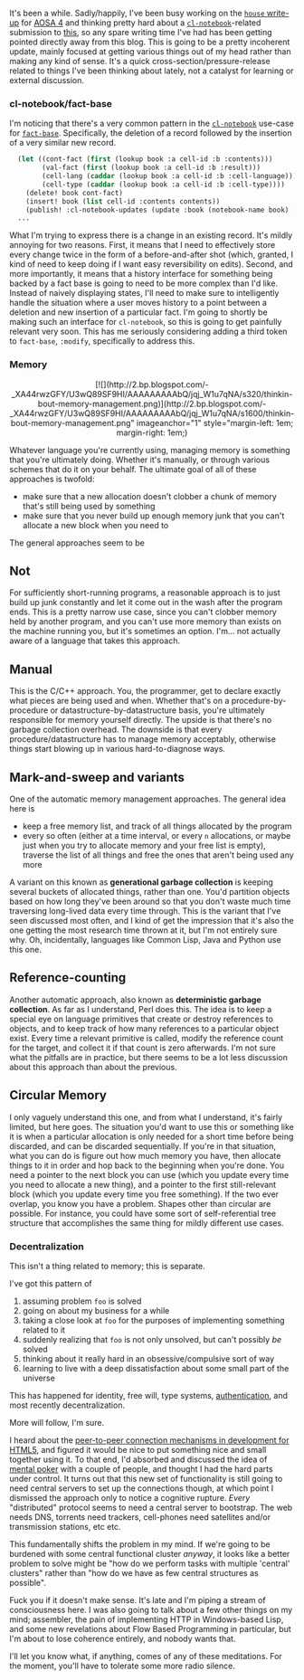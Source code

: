 It's been a while. Sadly/happily, I've been busy working on the [`house` write-up](https://github.com/Inaimathi/500lines/blob/master/async-web-server/writeup.md) for [AOSA 4](http://aosabook.org/blog/) and thinking pretty hard about a [`cl-notebook`](https://github.com/Inaimathi/cl-notebook)-related submission to [this](http://www.future-programming.org/call.html), so any spare writing time I've had has been getting pointed directly away from this blog. This is going to be a pretty incoherent update, mainly focused at getting various things out of my head rather than making any kind of sense. It's a quick cross-section/pressure-release related to things I've been thinking about lately, not a catalyst for learning or external discussion.

### <a name="clnotebookfactbase"></a>cl-notebook/fact-base

I'm noticing that there's a very common pattern in the [`cl-notebook`](https://github.com/Inaimathi/cl-notebook) use-case for [`fact-base`](https://github.com/Inaimathi/fact-base). Specifically, the deletion of a record followed by the insertion of a very similar new record.

```lisp
  (let ((cont-fact (first (lookup book :a cell-id :b :contents)))
        (val-fact (first (lookup book :a cell-id :b :result)))
        (cell-lang (caddar (lookup book :a cell-id :b :cell-language)))
        (cell-type (caddar (lookup book :a cell-id :b :cell-type))))
    (delete! book cont-fact)
    (insert! book (list cell-id :contents contents))
    (publish! :cl-notebook-updates (update :book (notebook-name book) :cell cell-id :action 'content-changed :contents contents))
  ...
```

What I'm trying to express there is a change in an existing record. It's mildly annoying for two reasons. First, it means that I need to effectively store every change twice in the form of a before-and-after shot (which, granted, I kind of need to keep doing if I want easy reversibility on edits). Second, and more importantly, it means that a history interface for something being backed by a fact base is going to need to be more complex than I'd like. Instead of naively displaying states, I'll need to make sure to intelligently handle the situation where a user moves history to a point between a deletion and new insertion of a particular fact. I'm going to shortly be making such an interface for `cl-notebook`, so this is going to get painfully relevant very soon. This has me seriously considering adding a third token to `fact-base`, `:modify`, specifically to address this.

### <a name="memory"></a>Memory

<div class="separator" style="clear: both; text-align: center;">[![](http://2.bp.blogspot.com/-_XA44rwzGFY/U3wQ89SF9HI/AAAAAAAAAbQ/jqj_W1u7qNA/s320/thinkin-bout-memory-management.png)](http://2.bp.blogspot.com/-_XA44rwzGFY/U3wQ89SF9HI/AAAAAAAAAbQ/jqj_W1u7qNA/s1600/thinkin-bout-memory-management.png" imageanchor="1" style="margin-left: 1em; margin-right: 1em;)</div>

Whatever language you're currently using, managing memory is something that you're ultimately doing. Whether it's manually, or through various schemes that do it on your behalf. The ultimate goal of all of these approaches is twofold:


-   make sure that a new allocation doesn't clobber a chunk of memory that's still being used by something
-   make sure that you never build up enough memory junk that you can't allocate a new block when you need to


The general approaches seem to be

## <a name="not"></a>Not

For sufficiently short-running programs, a reasonable approach is to just build up junk constantly and let it come out in the wash after the program ends. This is a pretty narrow use case, since you can't clobber memory held by another program, and you can't use more memory than exists on the machine running you, but it's sometimes an option. I'm... not actually aware of a language that takes this approach.

## <a name="manual"></a>Manual

This is the C/C++ approach. You, the programmer, get to declare exactly what pieces are being used and when. Whether that's on a procedure-by-procedure or datastructure-by-datastructure basis, you're ultimately responsible for memory yourself directly. The upside is that there's no garbage collection overhead. The downside is that every procedure/datastructure has to manage memory acceptably, otherwise things start blowing up in various hard-to-diagnose ways.

## <a name="markandsweep-and-variants"></a>Mark-and-sweep and variants

One of the automatic memory management approaches. The general idea here is


-   keep a free memory list, and track of all things allocated by the program
-   every so often (either at a time interval, or every `n` allocations, or maybe just when you try to allocate memory and your free list is empty), traverse the list of all things and free the ones that aren't being used any more


A variant on this known as **generational garbage collection** is keeping several buckets of allocated things, rather than one. You'd partition objects based on how long they've been around so that you don't waste much time traversing long-lived data every time through. This is the variant that I've seen discussed most often, and I kind of get the impression that it's also the one getting the most research time thrown at it, but I'm not entirely sure why. Oh, incidentally, languages like Common Lisp, Java and Python use this one.

## <a name="referencecounting"></a>Reference-counting

Another automatic approach, also known as **deterministic garbage collection**. As far as I understand, Perl does this. The idea is to keep a special eye on language primitives that create or destroy references to objects, and to keep track of how many references to a particular object exist. Every time a relevant primitive is called, modify the reference count for the target, and collect it if that count is zero afterwards. I'm not sure what the pitfalls are in practice, but there seems to be a lot less discussion about this approach than about the previous.

## <a name="circular-memory"></a>Circular Memory

I only vaguely understand this one, and from what I understand, it's fairly limited, but here goes. The situation you'd want to use this or something like it is when a particular allocation is only needed for a short time before being discarded, and can be discarded sequentially. If you're in that situation, what you can do is figure out how much memory you have, then allocate things to it in order and hop back to the beginning when you're done. You need a pointer to the next block you can use (which you update every time you need to allocate a new thing), and a pointer to the first still-relevant block (which you update every time you free something). If the two ever overlap, you know you have a problem. Shapes other than circular are possible. For instance, you could have some sort of self-referential tree structure that accomplishes the same thing for mildly different use cases.

### <a name="decentralization"></a>Decentralization

This isn't a thing related to memory; this is separate.

I've got this pattern of


1.   assuming problem `foo` is solved
1.   going on about my business for a while
1.   taking a close look at `foo` for the purposes of implementing something related to it
1.   suddenly realizing that `foo` is not only unsolved, but can't possibly *be* solved
1.   thinking about it really hard in an obsessive/compulsive sort of way
1.   learning to live with a deep dissatisfaction about some small part of the universe


This has happened for identity, free will, type systems, [authentication](http://langnostic.blogspot.ca/2012/03/strifebarge-update-and-my-secure.html), and most recently decentralization.

More will follow, I'm sure.

I heard about the [peer-to-peer connection mechanisms in development for HTML5](http://stackoverflow.com/questions/1032006/will-html5-allow-web-apps-to-make-peer-to-peer-http-connections), and figured it would be nice to put something nice and small together using it. To that end, I'd absorbed and discussed the idea of [mental poker](http://en.wikipedia.org/wiki/Mental_poker) with a couple of people, and thought I had the hard parts under control. It turns out that this new set of functionality is still going to need central servers to set up the connections though, at which point I dismissed the approach only to notice a cognitive rupture. *Every* "distributed" protocol seems to need a central server to bootstrap. The web needs DNS, torrents need trackers, cell-phones need satellites and/or transmission stations, etc etc.

This fundamentally shifts the problem in my mind. If we're going to be burdened with some central functional cluster *anyway*, it looks like a better problem to solve might be "how do we perform tasks with multiple 'central' clusters" rather than "how do we have as few central structures as possible".

Fuck you if it doesn't make sense. It's late and I'm piping a stream of consciousness here. I was also going to talk about a few other things on my mind; assembler, the pain of implementing HTTP in Windows-based Lisp, and some new revelations about Flow Based Programming in particular, but I'm about to lose coherence entirely, and nobody wants that.

I'll let you know what, if anything, comes of any of these meditations. For the moment, you'll have to tolerate some more radio silence.
